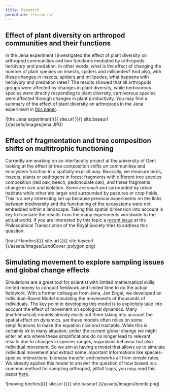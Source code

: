 ```yaml
---
title: Research
permalink: /research/
---
```


## Effect of plant diversity on arthropod communities and their functions

In the Jena experiment I investigated the effect of plant diversity on arthropod communities and two functions mediated by arthropods: herbivory and predation. In other words, what is the effect of changing the number of plant species on insects, spiders and millipedes? And also, with these changes in insects, spiders and millipedes, what happens with herbivory and predation rates? The results showed that all arthropods groups were affected by changes in plant diversity, while herbivorous species were directly responding to plant diversity, carnivorous species were affected through changes in plant productivity. You may find a summary of the effect of plant diversity on arthropods in the Jena experiment in [this paper](http://www.sciencedirect.com/science/article/pii/S1439179117300920).

![the Jena experiment]({{ site.url }}{{ site.baseurl }}/assets/images/jena.JPG)

## Effect of fragmentation and tree composition shifts on multitrophic functioning

Currently  am working on an interfaculty project at the university of Gent looking at the effect of tree composition shifts on communities and ecosystem function in a spatially-explicit way. Basically, we measure birds, insects, plants or pathogens in forest fragments with different tree species composition (red oak, beech, pedonculate oak), and these fragments change in size and isolation. Some are small and surrounded by urban habitats while other are larger and surrounded by pastures or crop fields. This is a very interesting set up because previous experiments on the links between biodiversity and the functioning of the ecosystems were not embedded within a landscape. Taking this spatial dimension into account is key to translate the results from the many experiments worldwide to the actual world. If you are interested by this topic a [recent issue](http://rstb.royalsocietypublishing.org/content/371/1694) at the Philosophical Transcription of the Royal Society tries to address this question. 

![east Flanders]({{ site.url }}{{ site.baseurl }}/assets/images/LandCover_polygon.png)


## Simulating movement to explore sampling issues and global change effects

Simulations are a great tool for scientist with limited mathematical skills, limited money to conduct fieldwork and limited time to do the actual fieldwork. With a former colleague from Jena, Jan Engel, we developed an Individual-Based Model simulating the movements of thousands of individuals. The key point in developing this model is to explicitely take into account the effect of movement on ecological dynamics. Many (mathematical) models already exists out there taking into account the spatial effect on dynamics, yet these models often relies on some simplifications to make the equation nice and tractable. While this is certainly ok in many situation, under the current global change we might enter an era where these simplifications do no longer lead to relevant results due to changes in species ranges, organisms behavior but also individual movement. So we aim at having a model that allows us to simulate individual movement and extract some important informations like species-species interactions, biomass transfer and networks all from simple rules. We already applied this model to answer the question of how biased is a common method for sampling arthropod, pitfall traps, you may read this paper [here](http://onlinelibrary.wiley.com/doi/10.1002/ecs2.1790/full).

![moving beetles]({{ site.url }}{{ site.baseurl }}/assets/images/beetle.png)



